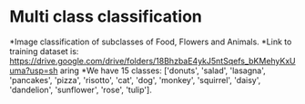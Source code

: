 # Multi class classification
*Image classification of subclasses of Food, Flowers and Animals.
*Link to training dataset is:
https://drive.google.com/drive/folders/18BhzbaE4ykJ5ntSqefs_bKMehyKxUuma?usp=sh
aring
*We have 15 classes:
 ['donuts', 'salad', 'lasagna', 'pancakes', 'pizza', 'risotto', 'cat', 'dog', 'monkey',
'squirrel', 'daisy', 'dandelion', 'sunflower', 'rose', 'tulip'].
